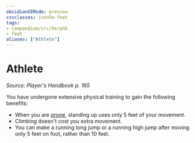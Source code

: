 ```yaml
---
obsidianUIMode: preview
cssclasses: json5e-feat
tags:
- compendium/src/5e/phb
- feat
aliases: ["Athlete"]
---
```

# Athlete
*Source: Player's Handbook p. 165*  

You have undergone extensive physical training to gain the following benefits:

- When you are [prone](rules/conditions.md#prone), standing up uses only 5 feet of your movement.  
- Climbing doesn't cost you extra movement.  
- You can make a running long jump or a running high jump after moving only 5 feet on foot, rather than 10 feet.